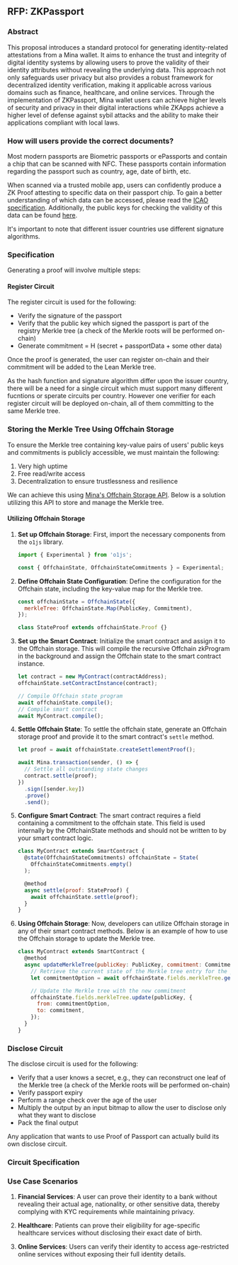 ## RFP: ZKPassport

### Abstract

This proposal introduces a standard protocol for generating identity-related attestations from a Mina wallet. It aims to enhance the trust and integrity of digital identity systems by allowing users to prove the validity of their identity attributes without revealing the underlying data. This approach not only safeguards user privacy but also provides a robust framework for decentralized identity verification, making it applicable across various domains such as finance, healthcare, and online services. Through the implementation of ZKPassport, Mina wallet users can achieve higher levels of security and privacy in their digital interactions while ZKApps achieve a higher level of defense against sybil attacks and the ability to make their applications compliant with local laws.

### How will users provide the correct documents?

Most modern passports are Biometric passports or ePassports and contain a chip that can be scanned with NFC. These passports contain information regarding the passport such as country, age, date of birth, etc.

When scanned via a trusted mobile app, users can confidently produce a ZK Proof attesting to specific data on their passport chip. To gain a better understanding of which data can be accessed, please read the [ICAO specification](https://www.icao.int/publications/pages/publication.aspx?docnum=9303). Additionally, the public keys for checking the validity of this data can be found [here](https://download.pkd.icao.int/).

It's important to note that different issuer countries use different signature algorithms.

### Specification

Generating a proof will involve multiple steps:

#### Register Circuit

The register circuit is used for the following:

- Verify the signature of the passport
- Verify that the public key which signed the passport is part of the registry Merkle tree (a check of the Merkle roots will be performed on-chain)
- Generate commitment = H (secret + passportData + some other data)

Once the proof is generated, the user can register on-chain and their commitment will be added to the Lean Merkle tree.

As the hash function and signature algorithm differ upon the issuer country, there will be a need for a single circuit which must support many different fucntions or sperate circuits per country. However one verifier for each register circuit will be deployed on-chain, all of them committing to the same Merkle tree.

### Storing the Merkle Tree Using Offchain Storage

To ensure the Merkle tree containing key-value pairs of users' public keys and commitments is publicly accessible, we must maintain the following:

1. Very high uptime
2. Free read/write access
3. Decentralization to ensure trustlessness and resilience

We can achieve this using [Mina's Offchain Storage API](https://docs.minaprotocol.com/zkapps/writing-a-zkapp/feature-overview/offchain-storage). Below is a solution utilizing this API to store and manage the Merkle tree.

#### Utilizing Offchain Storage

1. **Set up Offchain Storage**:
   First, import the necessary components from the `o1js` library.

   ```javascript
   import { Experimental } from 'o1js';

   const { OffchainState, OffchainStateCommitments } = Experimental;
   ```

2. **Define Offchain State Configuration**:
   Define the configuration for the Offchain state, including the key-value map for the Merkle tree.

   ```javascript
   const offchainState = OffchainState({
     merkleTree: OffchainState.Map(PublicKey, Commitment),
   });

   class StateProof extends offchainState.Proof {}
   ```

3. **Set up the Smart Contract**:
   Initialize the smart contract and assign it to the Offchain storage. This will compile the recursive Offchain zkProgram in the background and assign the Offchain state to the smart contract instance.

   ```javascript
   let contract = new MyContract(contractAddress);
   offchainState.setContractInstance(contract);

   // Compile Offchain state program
   await offchainState.compile();
   // Compile smart contract
   await MyContract.compile();
   ```

4. **Settle Offchain State**:
   To settle the offchain state, generate an Offchain storage proof and provide it to the smart contract's `settle` method.

   ```javascript
   let proof = await offchainState.createSettlementProof();

   await Mina.transaction(sender, () => {
     // Settle all outstanding state changes
     contract.settle(proof);
   })
     .sign([sender.key])
     .prove()
     .send();
   ```

5. **Configure Smart Contract**:
   The smart contract requires a field containing a commitment to the offchain state. This field is used internally by the OffchainState methods and should not be written to by your smart contract logic.

   ```javascript
   class MyContract extends SmartContract {
     @state(OffchainStateCommitments) offchainState = State(
       OffchainStateCommitments.empty()
     );

     @method
     async settle(proof: StateProof) {
       await offchainState.settle(proof);
     }
   }
   ```

6. **Using Offchain Storage**:
   Now, developers can utilize Offchain storage in any of their smart contract methods. Below is an example of how to use the Offchain storage to update the Merkle tree.

   ```javascript
   class MyContract extends SmartContract {
     @method
     async updateMerkleTree(publicKey: PublicKey, commitment: Commitment) {
       // Retrieve the current state of the Merkle tree entry for the public key
       let commitmentOption = await offchainState.fields.merkleTree.get(publicKey);

       // Update the Merkle tree with the new commitment
       offchainState.fields.merkleTree.update(publicKey, {
         from: commitmentOption,
         to: commitment,
       });
     }
   }
   ```


### Disclose Circuit

The disclose circuit is used for the following:

- Verify that a user knows a secret, e.g., they can reconstruct one leaf of the Merkle tree (a check of the Merkle roots will be performed on-chain)
- Verify passport expiry
- Perform a range check over the age of the user
- Multiply the output by an input bitmap to allow the user to disclose only what they want to disclose
- Pack the final output

Any application that wants to use Proof of Passport can actually build its own disclose circuit.

### Circuit Specification

### Use Case Scenarios

1. **Financial Services**: A user can prove their identity to a bank without revealing their actual age, nationality, or other sensitive data, thereby complying with KYC requirements while maintaining privacy.

2. **Healthcare**: Patients can prove their eligibility for age-specific healthcare services without disclosing their exact date of birth.

3. **Online Services**: Users can verify their identity to access age-restricted online services without exposing their full identity details.
